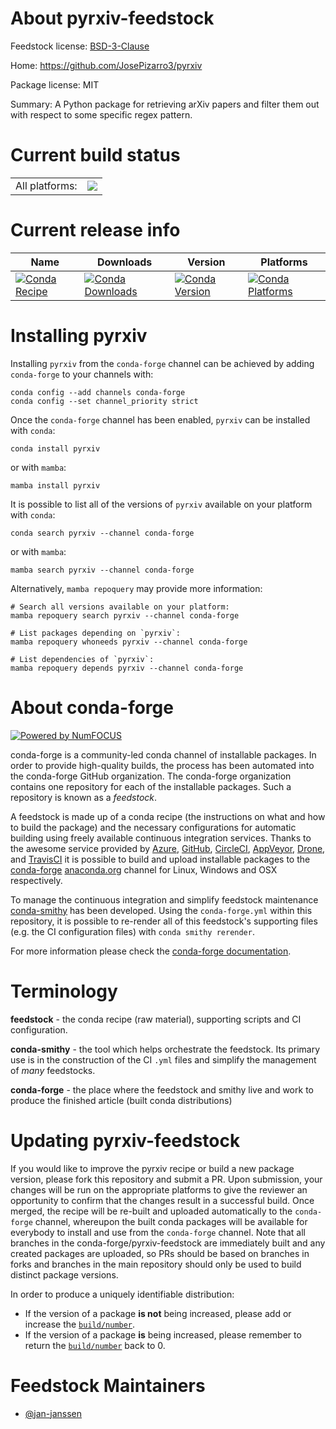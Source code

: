 About pyrxiv-feedstock
======================

Feedstock license: [BSD-3-Clause](https://github.com/conda-forge/pyrxiv-feedstock/blob/main/LICENSE.txt)

Home: https://github.com/JosePizarro3/pyrxiv

Package license: MIT

Summary: A Python package for retrieving arXiv papers and filter them out with respect to some specific regex pattern.

Current build status
====================


<table><tr><td>All platforms:</td>
    <td>
      <a href="https://dev.azure.com/conda-forge/feedstock-builds/_build/latest?definitionId=26283&branchName=main">
        <img src="https://dev.azure.com/conda-forge/feedstock-builds/_apis/build/status/pyrxiv-feedstock?branchName=main">
      </a>
    </td>
  </tr>
</table>

Current release info
====================

| Name | Downloads | Version | Platforms |
| --- | --- | --- | --- |
| [![Conda Recipe](https://img.shields.io/badge/recipe-pyrxiv-green.svg)](https://anaconda.org/conda-forge/pyrxiv) | [![Conda Downloads](https://img.shields.io/conda/dn/conda-forge/pyrxiv.svg)](https://anaconda.org/conda-forge/pyrxiv) | [![Conda Version](https://img.shields.io/conda/vn/conda-forge/pyrxiv.svg)](https://anaconda.org/conda-forge/pyrxiv) | [![Conda Platforms](https://img.shields.io/conda/pn/conda-forge/pyrxiv.svg)](https://anaconda.org/conda-forge/pyrxiv) |

Installing pyrxiv
=================

Installing `pyrxiv` from the `conda-forge` channel can be achieved by adding `conda-forge` to your channels with:

```
conda config --add channels conda-forge
conda config --set channel_priority strict
```

Once the `conda-forge` channel has been enabled, `pyrxiv` can be installed with `conda`:

```
conda install pyrxiv
```

or with `mamba`:

```
mamba install pyrxiv
```

It is possible to list all of the versions of `pyrxiv` available on your platform with `conda`:

```
conda search pyrxiv --channel conda-forge
```

or with `mamba`:

```
mamba search pyrxiv --channel conda-forge
```

Alternatively, `mamba repoquery` may provide more information:

```
# Search all versions available on your platform:
mamba repoquery search pyrxiv --channel conda-forge

# List packages depending on `pyrxiv`:
mamba repoquery whoneeds pyrxiv --channel conda-forge

# List dependencies of `pyrxiv`:
mamba repoquery depends pyrxiv --channel conda-forge
```


About conda-forge
=================

[![Powered by
NumFOCUS](https://img.shields.io/badge/powered%20by-NumFOCUS-orange.svg?style=flat&colorA=E1523D&colorB=007D8A)](https://numfocus.org)

conda-forge is a community-led conda channel of installable packages.
In order to provide high-quality builds, the process has been automated into the
conda-forge GitHub organization. The conda-forge organization contains one repository
for each of the installable packages. Such a repository is known as a *feedstock*.

A feedstock is made up of a conda recipe (the instructions on what and how to build
the package) and the necessary configurations for automatic building using freely
available continuous integration services. Thanks to the awesome service provided by
[Azure](https://azure.microsoft.com/en-us/services/devops/), [GitHub](https://github.com/),
[CircleCI](https://circleci.com/), [AppVeyor](https://www.appveyor.com/),
[Drone](https://cloud.drone.io/welcome), and [TravisCI](https://travis-ci.com/)
it is possible to build and upload installable packages to the
[conda-forge](https://anaconda.org/conda-forge) [anaconda.org](https://anaconda.org/)
channel for Linux, Windows and OSX respectively.

To manage the continuous integration and simplify feedstock maintenance
[conda-smithy](https://github.com/conda-forge/conda-smithy) has been developed.
Using the ``conda-forge.yml`` within this repository, it is possible to re-render all of
this feedstock's supporting files (e.g. the CI configuration files) with ``conda smithy rerender``.

For more information please check the [conda-forge documentation](https://conda-forge.org/docs/).

Terminology
===========

**feedstock** - the conda recipe (raw material), supporting scripts and CI configuration.

**conda-smithy** - the tool which helps orchestrate the feedstock.
                   Its primary use is in the construction of the CI ``.yml`` files
                   and simplify the management of *many* feedstocks.

**conda-forge** - the place where the feedstock and smithy live and work to
                  produce the finished article (built conda distributions)


Updating pyrxiv-feedstock
=========================

If you would like to improve the pyrxiv recipe or build a new
package version, please fork this repository and submit a PR. Upon submission,
your changes will be run on the appropriate platforms to give the reviewer an
opportunity to confirm that the changes result in a successful build. Once
merged, the recipe will be re-built and uploaded automatically to the
`conda-forge` channel, whereupon the built conda packages will be available for
everybody to install and use from the `conda-forge` channel.
Note that all branches in the conda-forge/pyrxiv-feedstock are
immediately built and any created packages are uploaded, so PRs should be based
on branches in forks and branches in the main repository should only be used to
build distinct package versions.

In order to produce a uniquely identifiable distribution:
 * If the version of a package **is not** being increased, please add or increase
   the [``build/number``](https://docs.conda.io/projects/conda-build/en/latest/resources/define-metadata.html#build-number-and-string).
 * If the version of a package **is** being increased, please remember to return
   the [``build/number``](https://docs.conda.io/projects/conda-build/en/latest/resources/define-metadata.html#build-number-and-string)
   back to 0.

Feedstock Maintainers
=====================

* [@jan-janssen](https://github.com/jan-janssen/)

